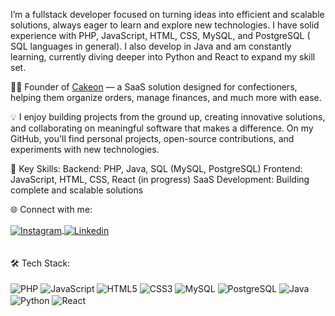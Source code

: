 I’m a fullstack developer focused on turning ideas into efficient and scalable solutions, always eager to learn and explore new technologies. I have solid experience with PHP, JavaScript, HTML, CSS, MySQL, and PostgreSQL ( SQL languages in general). I also develop in Java and am constantly learning, currently diving deeper into Python and React to expand my skill set.

👨‍💼 Founder of <a href="https://www.cakeon.com.br/" >Cakeon</a> — a SaaS solution designed for confectioners, helping them organize orders, manage finances, and much more with ease.

💡 I enjoy building projects from the ground up, creating innovative solutions, and collaborating on meaningful software that makes a difference. On my GitHub, you'll find personal projects, open-source contributions, and experiments with new technologies.

🚀 Key Skills:
Backend: PHP, Java, SQL (MySQL, PostgreSQL)
Frontend: JavaScript, HTML, CSS, React (in progress)
SaaS Development: Building complete and scalable solutions

🌐 Connect with me:
<div> <a href="https://instagram.com/pauloalves" target="_blank"> <img align="center" src="https://img.shields.io/badge/Instagram-E4405F?style=for-the-badge&logo=instagram&logoColor=white" alt="Instagram"/> </a> <a href="https://www.linkedin.com/in/pauloalvespj/" target="_blank"> <img align="center" src="https://img.shields.io/badge/LinkedIn-0077B5?style=for-the-badge&logo=linkedin&logoColor=white" alt="Linkedin"/> </a> </div>
<br><br>🛠️ Tech Stack:
<div><br> <img align="center" alt="PHP" src="https://img.shields.io/badge/PHP-777BB4?style=for-the-badge&logo=php&logoColor=white"> <img align="center" alt="JavaScript" src="https://img.shields.io/badge/JavaScript-F7DF1E?style=for-the-badge&logo=javascript&logoColor=black"> <img align="center" alt="HTML5" src="https://img.shields.io/badge/HTML5-E34F26?style=for-the-badge&logo=html5&logoColor=white"> <img align="center" alt="CSS3" src="https://img.shields.io/badge/CSS3-1572B6?style=for-the-badge&logo=css3&logoColor=white"> <img align="center" alt="MySQL" src="https://img.shields.io/badge/MySQL-4479A1?style=for-the-badge&logo=mysql&logoColor=white"> <img align="center" alt="PostgreSQL" src="https://img.shields.io/badge/PostgreSQL-316192?style=for-the-badge&logo=postgresql&logoColor=white"> <img align="center" alt="Java" src="https://img.shields.io/badge/Java-007396?style=for-the-badge&logo=java&logoColor=white"> <img align="center" alt="Python" src="https://img.shields.io/badge/Python-3776AB?style=for-the-badge&logo=python&logoColor=white"> <img align="center" alt="React" src="https://img.shields.io/badge/React-20232A?style=for-the-badge&logo=react&logoColor=61DAFB"> </div>
